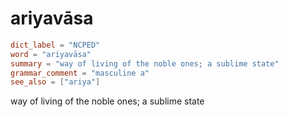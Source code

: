 # ariyavāsa

``` toml
dict_label = "NCPED"
word = "ariyavāsa"
summary = "way of living of the noble ones; a sublime state"
grammar_comment = "masculine a"
see_also = ["ariya"]
```

way of living of the noble ones; a sublime state

